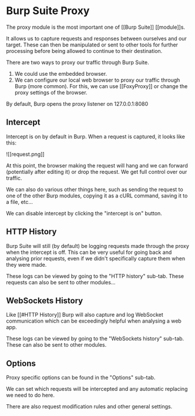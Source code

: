 # Burp Suite Proxy

The proxy module is the most important one of [[Burp Suite]] [[module]]s.

It allows us to capture requests and responses between ourselves and our target. These can then be manipulated or sent to other tools for further processing before being allowed to continue to their destination.

There are two ways to proxy our traffic through Burp Suite.

1.  We could use the embedded browser.
2.  We can configure our local web browser to proxy our traffic through Burp (more common). For this, we can use [[FoxyProxy]] or change the proxy settings of the browser.

By default, Burp opens the proxy listener on 127.0.0.1:8080

## Intercept

Intercept is on by default in Burp. When a request is captured, it looks like this:

![[request.png]]

At this point, the browser making the request will hang and we can forward (potentially after editing it) or drop the request. We get full control over our traffic.

We can also do various other things here, such as sending the request to one of the other Burp modules, copying it as a cURL command, saving it to a file, etc...

We can disable intercept by clicking the "intercept is on" button.


## HTTP History

Burp Suite will still (by default) be logging requests made through the proxy when the intercept is off. This can be very useful for going back and analysing prior requests, even if we didn't specifically capture them when they were made.

These logs can be viewed by going to the "HTTP history" sub-tab. These requests can also be sent to other modules...


## WebSockets History

Like [[#HTTP History]] Burp will also capture and log WebSocket communication which can be exceedingly helpful when analysing a web app.

These logs can be viewed by going to the "WebSockets history" sub-tab. These can also be sent to other modules.


## Options

Proxy specific options can be found in the "Options" sub-tab.

We can set which requests will be intercepted and any automatic replacing we need to do here.

There are also request modification rules and other general settings.